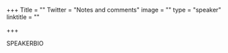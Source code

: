 +++
Title = ""
Twitter = "Notes and comments"
image = ""
type = "speaker"
linktitle = ""

+++

SPEAKERBIO
